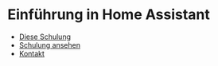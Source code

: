 # Einführung in Home Assistant

* [Diese Schulung](https://github.com/derphilipp/schulung_homeassistant)
* [Schulung ansehen](https://derphilipp.github.io/schulung_homeassistant)
* [Kontakt](https://philipp-weissmann.de)